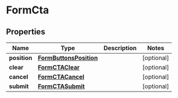 

# FormCta


## Properties

| Name | Type | Description | Notes |
|------------ | ------------- | ------------- | -------------|
|**position** | [**FormButtonsPosition**](FormButtonsPosition.md) |  |  [optional] |
|**clear** | [**FormCTAClear**](FormCTAClear.md) |  |  [optional] |
|**cancel** | [**FormCTACancel**](FormCTACancel.md) |  |  [optional] |
|**submit** | [**FormCTASubmit**](FormCTASubmit.md) |  |  [optional] |



